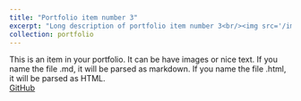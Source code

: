 ```yaml
---
title: "Portfolio item number 3"
excerpt: "Long description of portfolio item number 3<br/><img src='/images/500x300.png'>"
collection: portfolio
---
```


This is an item in your portfolio. It can be have images or nice text. If you name the file .md, it will be parsed as markdown. If you name the file .html, it will be parsed as HTML. 
<br/>
[GitHub](https://github.com)

